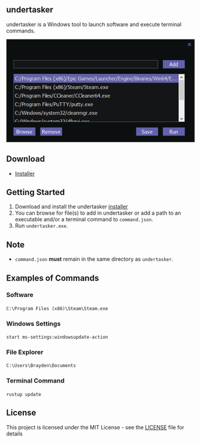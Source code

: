 ## undertasker

undertasker is a Windows tool to launch software and execute terminal commands.

![undertasker](https://raw.githubusercontent.com/braycarlson/undertasker/master/assets/undertasker.png)

## Download

- [Installer](https://github.com/braycarlson/undertasker/releases/tag/0.1)

## Getting Started
1. Download and install the undertasker [installer](https://github.com/braycarlson/undertasker/releases/tag/0.1)
2. You can browse for file(s) to add in undertasker or add a path to an executable and/or a terminal command to `command.json`.
3. Run `undertasker.exe`.

## Note
- `command.json` **must** remain in the same directory as `undertasker`.

## Examples of Commands

### **Software**
`C:\Program Files (x86)\Steam\Steam.exe`

### **Windows Settings**
`start ms-settings:windowsupdate-action`

### **File Explorer**
`C:\Users\Brayden\Documents`

### **Terminal Command**
`rustup update`

## License

This project is licensed under the MIT License - see the [LICENSE](LICENSE) file for details
